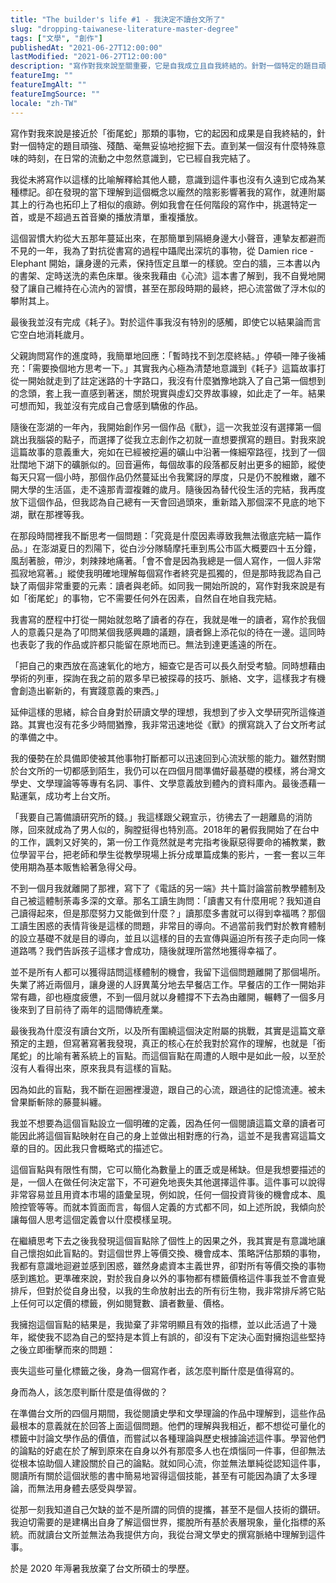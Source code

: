 ```yaml
---
title: "The builder's life #1 - 我決定不讀台文所了"
slug: "dropping-taiwanese-literature-master-degree"
tags: ["文學", "創作"]
publishedAt: "2021-06-27T12:00:00"
lastModified: "2021-06-27T12:00:00"
description: "寫作對我來說至關重要，它是自我成立且自我終結的。針對一個特定的題目頑強、殘酷、毫無妥協地挖掘下去。直到某一個沒有什麼特殊意味的時刻，在日常的流動之中忽然意識到，它已經自我完結了。我把它稱為銜尾蛇的寫作觀，這樣的觀點對我的生命產生了重大的影響。"
featureImg: ""
featureImgAlt: ""
featureImgSource: ""
locale: "zh-TW"
---
```


寫作對我來說是接近於「銜尾蛇」那類的事物，它的起因和成果是自我終結的，針對一個特定的題目頑強、殘酷、毫無妥協地挖掘下去。直到某一個沒有什麼特殊意味的時刻，在日常的流動之中忽然意識到，它已經自我完結了。

我從未將寫作以這樣的比喻解釋給其他人聽，意識到這件事也沒有久遠到它成為某種標記。卻在發現的當下理解到這個概念以龐然的陰影影響著我的寫作，就連附屬其上的行為也拓印上了相似的痕跡。例如我會在任何階段的寫作中，挑選特定一首，或是不超過五首音樂的播放清單，重複播放。

這個習慣大約從大五那年蔓延出來，在那簡單到隔絕身邊大小聲音，連摯友都避而不見的一年，我為了對抗從書寫的過程中躡爬出深坑的事物，從 Damien rice - Elephant 開始，讓身邊的元素，保持恆定且單一的樣貌。空白的牆，三本書以內的書架、定時送洗的素色床單。後來我藉由《心流》這本書了解到，我不自覺地開發了讓自己維持在心流內的習慣，甚至在那段時期的最終，把心流當做了浮木似的攀附其上。

最後我並沒有完成《耗子》。對於這件事我沒有特別的感觸，即使它以結果論而言它空白地消耗歲月。

父親詢問寫作的進度時，我簡單地回應：「暫時找不到怎麼終結。」停頓一陣子後補充：「需要換個地方思考一下。」其實我內心極為清楚地意識到《耗子》這篇故事打從一開始就走到了註定迷路的十字路口，我沒有什麼猶豫地跳入了自己第一個想到的念頭，套上我一直感到著迷，關於現實與虛幻交界故事線，如此走了一年。結果可想而知，我並沒有完成自己會感到驕傲的作品。

隨後在澎湖的一年內，我開始創作另一個作品《獸》，這一次我並沒有選擇第一個跳出我腦袋的點子，而選擇了從我立志創作之初就一直想要撰寫的題目。對我來說這篇故事的意義重大，宛如在已經被挖遍的礦山中沿著一條細窄路徑，找到了一個壯闊地下湖下的礦脈似的。回音遍佈，每個故事的段落都反射出更多的細節，縱使每天只寫一個小時，那個作品仍然蔓延出令我驚訝的厚度，只是仍不脫稚嫩，離不開大學的生活區，走不遠那青澀複雜的歲月。隨後因為替代役生活的完結，我再度放下這個作品，但我認為自己總有一天會回過頭來，重新踏入那個深不見底的地下湖，獸在那裡等我。

在那段時間裡我不斷思考一個問題：「究竟是什麼因素導致我無法徹底完結一篇作品。」在澎湖夏日的烈陽下，從白沙分隊騎摩托車到馬公市區大概要四十五分鐘，風刮著臉，帶沙，刺辣辣地痛著。「會不會是因為我總是一個人寫作，一個人非常孤寂地寫著。」縱使我明確地理解每個寫作者終究是孤獨的，但是那時我認為自己缺了兩個非常重要的元素：讀者與老師。如同我一開始所說的，寫作對我來說是有如「銜尾蛇」的事物，它不需要任何外在因素，自然自在地自我完結。

我書寫的歷程中打從一開始就忽略了讀者的存在，我就是唯一的讀者，寫作於我個人的意義只是為了叩問某個我感興趣的議題，讀者錦上添花似的待在一邊。這同時也表彰了我的作品或許都只能留在原地而已。無法到達更遙遠的所在。

「把自己的東西放在高速氧化的地方，細查它是否可以長久耐受考驗。同時想藉由學術的列車，探詢在我之前的眾多早已被探尋的技巧、脈絡、文字，這樣我才有機會創造出嶄新的，有實踐意義的東西。」

延伸這樣的思緒，綜合自身對於研讀文學的理想，我想到了步入文學研究所這條道路。其實也沒有花多少時間猶豫，我非常迅速地從《獸》的撰寫跳入了台文所考試的準備之中。

我的優勢在於具備即使被其他事物打斷都可以迅速回到心流狀態的能力。雖然對關於台文所的一切都感到陌生，我仍可以在四個月間準備好最基礎的模樣，將台灣文學史、文學理論等等專有名詞、事件、文學意義放到體內的資料庫內。最後憑藉一點運氣，成功考上台文所。

「我要自己籌備讀研究所的錢。」我這樣跟父親宣示，彷彿去了一趟離島的消防隊，回來就成為了男人似的，胸膛挺得也特別高。2018年的暑假我開始了在台中的工作，諷刺又好笑的，第一份工作竟然就是考完指考後厭惡得要命的補教業，數位學習平台，把老師和學生從教學現場上拆分成單篇成集的影片，一套一套以三年使用期為基本販售給著急得父母。

不到一個月我就離開了那裡，寫下了《電話的另一端》共十篇討論當前教學體制及自己被這體制荼毒多深的文章。那名工讀生詢問：「讀書又有什麼用呢？我知道自己讀得起來，但是那麼努力又能做到什麼？」讀那麼多書就可以得到幸福嗎？那個工讀生困惑的表情背後是這樣的問題，非常目的導向。不過當前我們對於教育體制的設立基礎不就是目的導向，並且以這樣的目的去宣傳與逼迫所有孩子走向同一條道路嗎？我們告訴孩子這樣才會成功，隨後就理所當然地獲得幸福了。

並不是所有人都可以獲得詰問這樣體制的機會，我留下這個問題離開了那個場所。失業了將近兩個月，讓身邊的人訝異萬分地去早餐店工作。早餐店的工作一開始非常有趣，卻也極度疲憊，不到一個月就以身體撐不下去為由離開，輾轉了一個多月後來到了目前待了兩年的這間傳統產業。

最後我為什麼沒有讀台文所，以及所有圍繞這個決定附屬的挑戰，其實是這篇文章預定的主題，但寫著寫著我發現，真正的核心在於我對於寫作的理解，也就是「銜尾蛇」的比喻有著系統上的盲點。而這個盲點在周遭的人眼中是如此一般，以至於沒有人看得出來，原來我具有這樣的盲點。

因為如此的盲點，我不斷在迴圈裡漫遊，跟自己的心流，跟過往的記憶流連。被未曾果斷斬除的藤蔓糾纏。

我並不想要為這個盲點設立一個明確的定義，因為任何一個閱讀這篇文章的讀者可能因此將這個盲點映射在自己的身上並做出相對應的行為，這並不是我書寫這篇文章的目的。因此我只會概略式的描述它。

這個盲點與有限性有關，它可以簡化為數量上的匱乏或是稀缺。但是我想要描述的是，一個人在做任何決定當下，不可避免地喪失其他選擇這件事。這件事可以說得非常容易並且用資本市場的語彙呈現，例如說，任何一個投資背後的機會成本、風險控管等等。而就本質面而言，每個人定義的方式都不同，如上述所說，我傾向於讓每個人思考這個定義會以什麼模樣呈現。

在繼續思考下去之後我發現這個盲點除了個性上的因果之外，我其實是有意識地讓自己懷抱如此盲點的。對這個世界上等價交換、機會成本、策略評估那類的事物，我都有意識地迴避並感到困惑，雖然身處資本主義世界，卻對所有等價交換的事物感到尷尬。更準確來說，對於我自身以外的事物都有標籤價格這件事我並不會直覺排斥，但對於從自身出發，以我的生命放射出去的所有衍生物，我非常排斥將它貼上任何可以定價的標籤，例如閱覽數、讀者數量、價格。

我擁抱這個盲點的結果是，我拋棄了非常明顯且有效的指標，並以此活過了十幾年，縱使我不認為自己的堅持是本質上有誤的，卻沒有下定決心面對擁抱這些堅持之後立即衝擊而來的問題：

喪失這些可量化標籤之後，身為一個寫作者，該怎麼判斷什麼是值得寫的。

身而為人，該怎麼判斷什麼是值得做的？

在準備台文所的四個月期間，我從閱讀史學和文學理論的作品中理解到，這些作品最根本的意義就在於回答上面這個問題。他們的理解與我相近，都不想從可量化的標籤中討論文學作品的價值，而嘗試以各種理論與歷史根據論述這件事。學習他們的論點的好處在於了解到原來在自身以外有那麼多人也在煩惱同一件事，但卻無法從根本協助個人建設關於自己的論點。就如同心流，你並無法單純從認知這件事，閱讀所有關於這個狀態的書中簡易地習得這個技能，甚至有可能因為讀了太多理論，而無法用身體去感受與學習。

從那一刻我知道自己欠缺的並不是所謂的同儕的提攜，甚至不是個人技術的鑽研。我迫切需要的是建構出自身了解這個世界，擺脫所有基於表層現象，量化指標的系統。而就讀台文所並無法為我提供方向，我從台灣文學史的撰寫脈絡中理解到這件事。

於是 2020 年溽暑我放棄了台文所碩士的學歷。